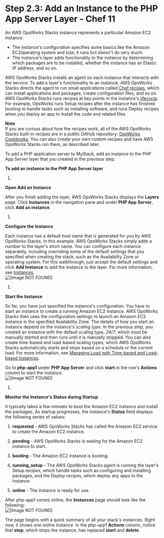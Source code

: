 # Step 2\.3: Add an Instance to the PHP App Server Layer \- Chef 11<a name="gettingstarted-simple-instance"></a>

An AWS OpsWorks Stacks instance represents a particular Amazon EC2 instance:
+ The instance's configuration specifies some basics like the Amazon EC2operating system and size; it runs but doesn't do very much\. 
+ The instance's layer adds functionality to the instance by determining which packages are to be installed, whether the instance has an Elastic IP address, and so on\.

AWS OpsWorks Stacks installs an agent on each instance that interacts with the service\. To add a layer's functionality to an instance, AWS OpsWorks Stacks directs the agent to run small applications called [Chef recipes](http://docs.chef.io/recipes.html), which can install applications and packages, create configuration files, and so on\. AWS OpsWorks Stacks runs recipes at key points in the instance's [lifecycle](workingcookbook-events.md)\. For example, OpsWorks runs Setup recipes after the instance has finished booting to handle tasks such as installing software, and runs Deploy recipes when you deploy an app to install the code and related files\.

**Note**  
If you are curious about how the recipes work, all of the AWS OpsWorks Stacks built\-in recipes are in a public GitHub repository: [OpsWorks Cookbooks](https://github.com/aws/opsworks-cookbooks)\. You can also create your own custom recipes and have AWS OpsWorks Stacks run them, as described later\.

To add a PHP application server to MyStack, add an instance to the PHP App Server layer that you created in the previous step\. 

**To add an instance to the PHP App Server layer**

1. 

**Open Add an Instance**

   After you finish adding the layer, AWS OpsWorks Stacks displays the **Layers** page\. Click **Instances** in the navigation pane and under **PHP App Server**, click **Add an instance**\.

1. 

**Configure the Instance**

   Each instance has a default host name that is generated for you by AWS OpsWorks Stacks\. In this example, AWS OpsWorks Stacks simply adds a number to the layer's short name\. You can configure each instance separately, including overriding some of the default settings that you specified when creating the stack, such as the Availability Zone or operating system\. For this walkthrough, just accept the default settings and click **Add Instance** to add the instance to the layer\. For more information, see [Instances](workinginstances.md)\.  
![\[Image NOT FOUND\]](http://docs.aws.amazon.com/opsworks/latest/userguide/images/gs7.png)

1. 

**Start the Instance**

   So far, you have just specified the instance's configuration\. You have to start an instance to create a running Amazon EC2 instance\. AWS OpsWorks Stacks then uses the configuration settings to launch an Amazon EC2 instance in the specified Availability Zone\. The details of how you start an instance depend on the instance's *scaling type*\. In the previous step, you created an instance with the default scaling type, *24/7*, which must be manually started and then runs until it is manually stopped\. You can also create time\-based and load\-based scaling types, which AWS OpsWorks Stacks automatically starts and stops based on a schedule or the current load\. For more information, see [Managing Load with Time\-based and Load\-based Instances](workinginstances-autoscaling.md)\.

   Go to **php\-app1** under **PHP App Server** and click **start** in the row's **Actions** column to start the instance\.  
![\[Image NOT FOUND\]](http://docs.aws.amazon.com/opsworks/latest/userguide/images/gs8.png)

1. 

**Monitor the Instance's Status during Startup**

   It typically takes a few minutes to boot the Amazon EC2 instance and install the packages\. As startup progresses, the instance's **Status** field displays the following series of values: 

   1. **requested** \- AWS OpsWorks Stacks has called the Amazon EC2 service to create the Amazon EC2 instance\.

   1. **pending** \- AWS OpsWorks Stacks is waiting for the Amazon EC2 instance to start\.

   1. **booting** \- The Amazon EC2 instance is booting\.

   1. **running\_setup** \- The AWS OpsWorks Stacks agent is running the layer's Setup recipes, which handle tasks such as configuring and installing packages, and the Deploy recipes, which deploy any apps to the instance\.

   1. **online** \- The instance is ready for use\.

   After php\-app1 comes online, the **Instances** page should look like the following:   
![\[Image NOT FOUND\]](http://docs.aws.amazon.com/opsworks/latest/userguide/images/gs9.png)

   The page begins with a quick summary of all your stack's instances\. Right now, it shows one online instance\. In the php\-app1 **Actions** column, notice that **stop**, which stops the instance, has replaced **start** and **delete**\.
